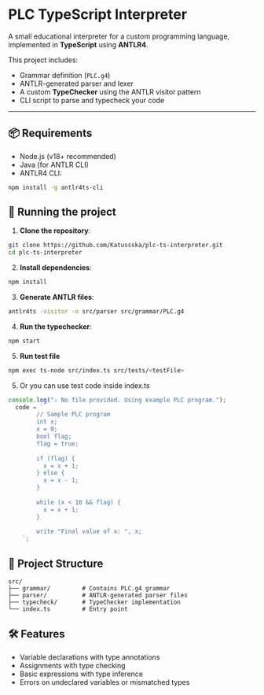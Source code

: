 # PLC TypeScript Interpreter

A small educational interpreter for a custom programming language, implemented in **TypeScript** using **ANTLR4**.

This project includes:

- Grammar definition (`PLC.g4`)
- ANTLR-generated parser and lexer
- A custom **TypeChecker** using the ANTLR visitor pattern
- CLI script to parse and typecheck your code

---

## 📦 Requirements

- Node.js (v18+ recommended)
- Java (for ANTLR CLI)
- ANTLR4 CLI:

```bash
npm install -g antlr4ts-cli
```

## 🚀 Running the project
1. **Clone the repository**:

```bash
git clone https://github.com/Katussska/plc-ts-interpreter.git
cd plc-ts-interpreter
```
2. **Install dependencies**:

```bash
npm install
```
3. **Generate ANTLR files**:

```bash
antlr4ts -visitor -o src/parser src/grammar/PLC.g4
```
4. **Run the typechecker**:

```bash
npm start
```
5. **Run test file** 
```bash
npm exec ts-node src/index.ts src/tests/<testFile>
```
5. Or you can use test code inside index.ts
```typescript
console.log("⚠️ No file provided. Using example PLC program.");
  code = `
        // Sample PLC program
        int x;
        x = 0;
        bool flag;
        flag = true;
        
        if (flag) {
          x = x + 1;
        } else {
          x = x - 1;
        }
        
        while (x < 10 && flag) {
          x = x + 1;
        }
        
        write "Final value of x: ", x;
    `;
```

## 📁 Project Structure
```
src/
├── grammar/         # Contains PLC.g4 grammar
├── parser/          # ANTLR-generated parser files
├── typecheck/       # TypeChecker implementation
└── index.ts         # Entry point
```

## 🛠 Features
- Variable declarations with type annotations
- Assignments with type checking
- Basic expressions with type inference
- Errors on undeclared variables or mismatched types